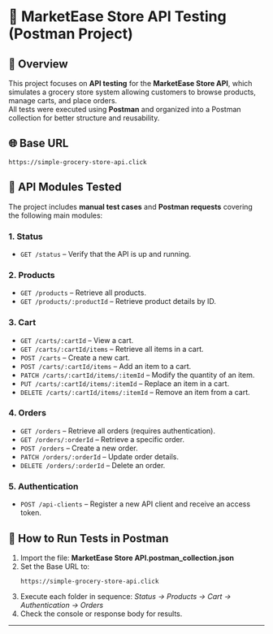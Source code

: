 <h1>🛒 MarketEase Store API Testing (Postman Project)</h1>

<h2>📘 Overview</h2>
<p>
This project focuses on <strong>API testing</strong> for the <strong>MarketEase Store API</strong>, 
which simulates a grocery store system allowing customers to browse products, manage carts, and place orders.<br>
All tests were executed using <strong>Postman</strong> and organized into a Postman collection for better structure and reusability.
</p>

<h2>🌐 Base URL</h2>
<pre><code>https://simple-grocery-store-api.click</code></pre>

<h2>📌 API Modules Tested</h2>
<p>
The project includes <strong>manual test cases</strong> and <strong>Postman requests</strong> covering the following main modules:
</p>

<h3>1. Status</h3>
<ul>
  <li><code>GET /status</code> – Verify that the API is up and running.</li>
</ul>

<h3>2. Products</h3>
<ul>
  <li><code>GET /products</code> – Retrieve all products.</li>
  <li><code>GET /products/:productId</code> – Retrieve product details by ID.</li>
</ul>

<h3>3. Cart</h3>
<ul>
  <li><code>GET /carts/:cartId</code> – View a cart.</li>
  <li><code>GET /carts/:cartId/items</code> – Retrieve all items in a cart.</li>
  <li><code>POST /carts</code> – Create a new cart.</li>
  <li><code>POST /carts/:cartId/items</code> – Add an item to a cart.</li>
  <li><code>PATCH /carts/:cartId/items/:itemId</code> – Modify the quantity of an item.</li>
  <li><code>PUT /carts/:cartId/items/:itemId</code> – Replace an item in a cart.</li>
  <li><code>DELETE /carts/:cartId/items/:itemId</code> – Remove an item from a cart.</li>
</ul>

<h3>4. Orders</h3>
<ul>
  <li><code>GET /orders</code> – Retrieve all orders (requires authentication).</li>
  <li><code>GET /orders/:orderId</code> – Retrieve a specific order.</li>
  <li><code>POST /orders</code> – Create a new order.</li>
  <li><code>PATCH /orders/:orderId</code> – Update order details.</li>
  <li><code>DELETE /orders/:orderId</code> – Delete an order.</li>
</ul>

<h3>5. Authentication</h3>
<ul>
  <li><code>POST /api-clients</code> – Register a new API client and receive an access token.</li>
</ul>

<h2>🚀 How to Run Tests in Postman</h2>
<ol>
  <li>Import the file: <strong>MarketEase Store API.postman_collection.json</strong></li>
  <li>Set the Base URL to: 
    <pre><code>https://simple-grocery-store-api.click</code></pre>
  </li>
  <li>Execute each folder in sequence: <em>Status → Products → Cart → Authentication → Orders </em></li>
  <li>Check the console or response body for results.</li>
</ol>

<hr>
